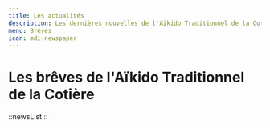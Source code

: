 ```yaml
---
title: Les actualités
description: Les dernières nouvelles de l'Aïkido Traditionnel de la Cotière.
menu: Brêves
icon: mdi-newspaper
---
```


# Les brêves de l'Aïkido Traditionnel de la Cotière

::newsList
::

